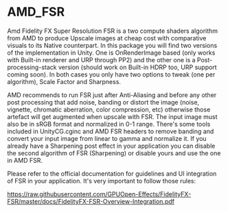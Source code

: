 # AMD_FSR
Amd Fidelity FX Super Resolution
FSR is a two compute shaders algorithm from AMD to produce Upscale images at cheap cost with comparative visuals to its Native counterpart.
In this package you will find two versions of the implementation in Unity. One is OnRenderImage based (only works with Built-in renderer and URP through PP2) and the other one is a Post-processing-stack version (should work on Built-in HDRP too, URP support coming soon).
In both cases you only have two options to tweak (one per algorithm), Scale Factor and Sharpness.

AMD recommends to run FSR just after Anti-Aliasing and before any other post processing that add noise, banding or distort the image (noise, vignette, chromatic aberration, color compression, etc) otherwise those artefact will get augmented when upscale with FSR.
The input image must also be in sRGB format and normalized in 0-1 range. There's some tools included in UnityCG.cginc and AMD FSR headers to remove banding and convert your input image from linear to gamma and normalize it. If you already have a Sharpening post effect in your application you can disable the second algorithm of FSR (Sharpening) or disable yours and use the one in AMD FSR.

Please refer to the official documentation for guidelines and UI integration of FSR in your application. It's very important to follow those rules:

https://raw.githubusercontent.com/GPUOpen-Effects/FidelityFX-FSR/master/docs/FidelityFX-FSR-Overview-Integration.pdf
